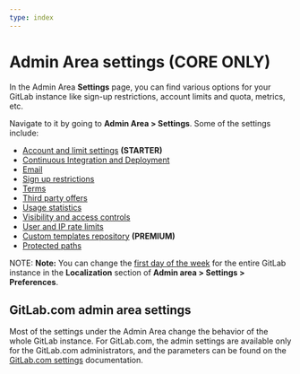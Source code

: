 ```yaml
---
type: index
---
```


# Admin Area settings **(CORE ONLY)**

In the Admin Area **Settings** page, you can find various options for your GitLab
instance like sign-up restrictions, account limits and quota, metrics, etc.

Navigate to it by going to **Admin Area > Settings**. Some of the settings
include:

- [Account and limit settings](account_and_limit_settings.md) **(STARTER)**
- [Continuous Integration and Deployment](continuous_integration.md)
- [Email](email.md)
- [Sign up restrictions](sign_up_restrictions.md)
- [Terms](terms.md)
- [Third party offers](third_party_offers.md)
- [Usage statistics](usage_statistics.md)
- [Visibility and access controls](visibility_and_access_controls.md)
- [User and IP rate limits](user_and_ip_rate_limits.md)
- [Custom templates repository](instance_template_repository.md) **(PREMIUM)**
- [Protected paths](protected_paths.md)

NOTE: **Note:**
You can change the [first day of the week](../../profile/preferences.md) for the entire GitLab instance
in the **Localization** section of **Admin area > Settings > Preferences**.

## GitLab.com admin area settings

Most of the settings under the Admin Area change the behavior of the whole
GitLab instance. For GitLab.com, the admin settings are available only for the
GitLab.com administrators, and the parameters can be found on the
[GitLab.com settings](../../gitlab_com/index.md) documentation.
